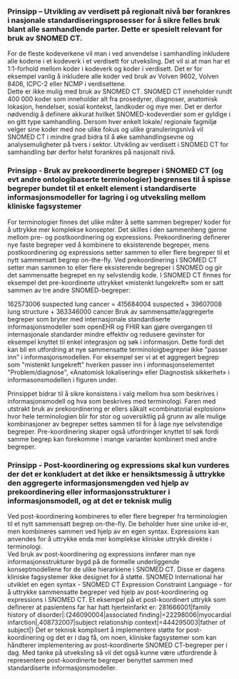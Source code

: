 
### Prinsipp – Utvikling av verdisett på regionalt nivå bør forankres i nasjonale standardiseringsprosesser for å sikre felles bruk blant alle samhandlende parter. Dette er spesielt relevant for bruk av SNOMED CT.

For de fleste kodeverkene vil man i ved anvendelse i samhandling inkludere alle kodene i et kodeverk i et verdisett for utveksling. Det vil si at man har et 1:1-forhold mellom koder i kodeverk og koder i verdisett. Det er for eksempel vanlig å inkludere alle koder ved bruk av Volven 9602, Volven 8406, ICPC-2 eller NCMP i verdisettene.  
Dette er ikke mulig med bruk av SNOMED CT. SNOMED CT inneholder rundt 400 000 koder som inneholder alt fra prosedyrer, diagnoser, anatomisk lokasjon, hendelser, sosial kontekst, landkoder og mye mer. Det er derfor nødvendig å definere akkurat hvilket SNOMED-kodeverdier som er gyldige i en gitt type samhandling. 
Dersom hver enkelt lokale/ regionale fagmiljø velger sine koder med noe ulike fokus og ulike granuleringsnivå vil SNOMED CT i mindre grad bidra til å øke samhandlingsevne og analysemuligheter på tvers i sektor. Utvikling av verdisett i SNOMED CT for samhandling bør derfor helst forankres på nasjonalt nivå.

### Prinsipp - Bruk av prekoordinerte begreper i SNOMED CT (og evt andre ontologibaserte terminologier) begrenses til å spisse begreper bundet til et enkelt element i standardiserte informasjonsmodeller for lagring i og utveksling mellom kliniske fagsystemer

For terminologier finnes det ulike måter å sette sammen begreper/ koder for å uttrykke mer komplekse konsepter. Det skilles i den sammenheng gjerne mellom pre- og postkoordinering og expressions. Prekoordinering definerer nye faste begreper ved å kombinere to eksisterende begreper, mens postkoordinering og expressions setter sammen to eller flere begreper til et nytt sammensatt begrep on-the-fly.
Ved prekoordinering i SNOMED CT setter man sammen to eller flere eksisterende begreper i SNOMED og gir det sammensatte begrepet en ny selvstendig kode. I SNOMED CT finnes for eksempel det  pre-koordinerte uttrykket «mistenkt lungekreft»  som er satt sammen av tre andre SNOMED-begreper:
 
162573006 suspected lung cancer = 415684004 suspected + 39607008 lung structure + 363346000 cancer
Bruk av sammensatte/aggregerte begreper som bryter med internasjonale standardiserte informasjonsmodeller som openEHR og FHIR kan gjøre overgangen til internasjonale standarder mindre effektiv og redusere gevinster for eksempel knyttet til enkel integrasjon og søk i informasjon. Dette fordi det kan bli en utfordring at nye sammensatte terminoloigbegreper ikke "passer inn" i informasjonsmodellen. 
For eksempel ser vi at et aggregert begrep som "mistenkt lungekreft" hverken passer inn i informasjonselementet "Problem/diagnose", «Anatomisk lokalisering» eller Diagnostisk sikkerhet» i informasonsmodellen i figuren under.
 

Prinsippet bidrar til å sikre konsistens i valg mellom hva som beskrives i informasjonsmodell og hva som beskrives med terminologi. 
Faren med utstrakt bruk av prekoordinering er ellers såkalt «combinatorial explosion» hvor hele terminologien blir for stor og uoversiktlig på grunn av alle mulige kombinasjoner av begreper settes sammen til for å lage nye selvstendige begreper. Pre-koordinering skaper også utfordringer knyttet til søk fordi samme begrep kan forekomme i mange varianter kombinert med andre begreper. 

### Prinsipp - Post-koordinering og expressions skal kun vurderes der det er konkludert at det ikke er hensiktsmessig å uttrykke den aggregerte informasjonsmengden ved hjelp av  prekoordinering eller informasjonsstrukturer i informasjonsmodell, og at det er teknisk mulig 

Ved post-koordinering kombineres to eller flere begreper fra terminologien til et nytt sammensatt begrep on-the-fly. De beholder hver sine unike id-er, men kombineres sammen ved hjelp av en egen syntax. Expressions kan anvendes for å uttrykke enda mer komplekse kliniske uttrykk direkte i terminologi.  
Ved bruk av post-koordinering og expressions innfører man nye informasjonsstrukturer bygd på de formelle underliggende konseptmodellene for de ulike hierarkiene i SNOMED CT. Disse er dagens kliniske fagsystemer ikke designet for å støtte. SNOMED International har utviklet en egen syntax - SNOMED CT Expression Constraint Language -  for å uttrykke sammensatte begreper ved hjelp av post-koordinering og expressions i SNOMED CT. 
Et eksempel på et post-koordinert uttrykk som definerer at pasientens far har hatt hjerteinfarkt er:
281666001|family history of disorder|:{246090004|associated finding|=22298006|myocardial infarction|,408732007|subject relationship context|=444295003|father of subject|} 
Det er teknisk komplisert å implementere støtte for post-koordinering og det er i dag få, om noen,  kliniske fagsystemer som kan håndterer implementering av post-koordinerte SNOMED CT-begreper per i dag. Med tanke på utveksling så vil det også kunne være utfordrende å representere post-koordinerte begreper benyttet sammen med standardiserte informasjonsmodeller. 


